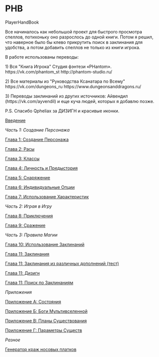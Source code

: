 # PHB
<p>PlayerHandBook</p>
<p>Все начиналось как небольшой проект для быстрого просмотра спеллов, потихоньку оно разрослось до одной книги. Потом я решил, что наверное было бы клево прикрутить поиск в заклинания для удобства, а потом добавить спеллов не только из книги игрока.
<p>В работе использованы переводы:</p>
<p>1) Вся "Книга Игрока" Студия фэнтези «PHantom». https://vk.com/phantom_st http://phantom-studio.ru/</p>
<p>2) Все материалы из "Руководства Ксанатара по Всему" https://vk.com/dungeons_ru https://www.dungeonsanddragons.ru/</p>
<p>3) Переводы заклинаний из других источников: Айвендил (https://vk.com/ayvendil) и еще куча людей, которых я добавлю позже.</p>
<p> P.S. Спасибо Qpheliax за ДИЗИГН и красивые иконки.</p>
<p><a href="Chapter00.html">Введение</a></p>
<p><i>Часть 1: Создание Персонажа</i></p>
<p><a href="Chapter01.html">Глава 1: Создание Персонажа</a></p>
<p><a href="Chapter02.html">Глава 2: Расы</a></p>
<p><a href="Chapter03.html">Глава 3: Классы</a></p>
<p><a href="Chapter04.html">Глава 4: Личность и Предыстория</a></p>
<p><a href="Chapter05.html">Глава 5: Снаряжение</a></p>
<p><a href="Chapter06.html">Глава 6: Индивидуальные Опции</a></p>
<p><a href="Chapter07.html">Глава 7: Использование Характеристик</a></p>
<p><i>Часть 2: Играя в Игру</i></p>
<p><a href="Chapter08.html">Глава 8: Приключения</a></p>
<p><a href="Chapter09.html">Глава 9: Сражение</a></p>
<p><i>Часть 3: Правила Магии</i></p>
<p><a href="Chapter10.html">Глава 10: Использование Заклинаний</a></p>
<p><a href="Chapter11.html">Глава 11: Заклинания</a></p>
<p><a href="Chapter11test.html">Глава 11: Заклинания из различных дополнений (тест)</a></p>
<p><a href="Chapter11gen.html">Глава 11: Дизигн</a></p>
<p><a href="Chapter11search.html">Глава 11: Поиск по Заклинаниям</a></p>
<p><i>Приложения</i></p>
<p><a href="Attachment01.html">Приложение A: Состояния</a></p>
<p><a href="Attachment02.html">Приложение Б: Боги Мультивселенной</a></p>
<p><a href="Attachment03.html">Приложение В: Планы Существования</a></p>
<p><a href="Attachment04.html">Приложение Г: Параметры Существ</a></p>
<p><i>Разное</i></p>
<p><a href="pocket.html">Генератор краж носовых платков</a></p>
